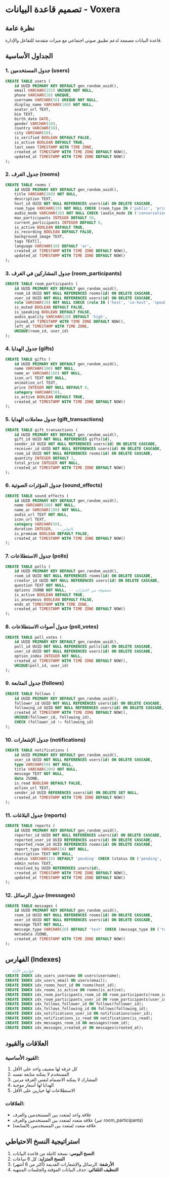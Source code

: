 # تصميم قاعدة البيانات - Voxera

## نظرة عامة
قاعدة البيانات مصممة لدعم تطبيق صوتي اجتماعي مع ميزات متقدمة للتفاعل والإدارة.

## الجداول الأساسية

### 1. جدول المستخدمين (users)
```sql
CREATE TABLE users (
    id UUID PRIMARY KEY DEFAULT gen_random_uuid(),
    email VARCHAR(255) UNIQUE NOT NULL,
    phone VARCHAR(20) UNIQUE,
    username VARCHAR(50) UNIQUE NOT NULL,
    display_name VARCHAR(100) NOT NULL,
    avatar_url TEXT,
    bio TEXT,
    birth_date DATE,
    gender VARCHAR(10),
    country VARCHAR(50),
    city VARCHAR(50),
    is_verified BOOLEAN DEFAULT FALSE,
    is_active BOOLEAN DEFAULT TRUE,
    last_seen TIMESTAMP WITH TIME ZONE,
    created_at TIMESTAMP WITH TIME ZONE DEFAULT NOW(),
    updated_at TIMESTAMP WITH TIME ZONE DEFAULT NOW()
);
```

### 2. جدول الغرف (rooms)
```sql
CREATE TABLE rooms (
    id UUID PRIMARY KEY DEFAULT gen_random_uuid(),
    title VARCHAR(200) NOT NULL,
    description TEXT,
    host_id UUID NOT NULL REFERENCES users(id) ON DELETE CASCADE,
    room_type VARCHAR(20) NOT NULL CHECK (room_type IN ('public', 'private')),
    audio_mode VARCHAR(20) NOT NULL CHECK (audio_mode IN ('conversation', 'music', 'podcast', 'broadcast')),
    max_participants INTEGER DEFAULT 50,
    current_participants INTEGER DEFAULT 0,
    is_active BOOLEAN DEFAULT TRUE,
    is_recording BOOLEAN DEFAULT FALSE,
    background_image TEXT,
    tags TEXT[],
    language VARCHAR(10) DEFAULT 'ar',
    created_at TIMESTAMP WITH TIME ZONE DEFAULT NOW(),
    updated_at TIMESTAMP WITH TIME ZONE DEFAULT NOW()
);
```

### 3. جدول المشاركين في الغرف (room_participants)
```sql
CREATE TABLE room_participants (
    id UUID PRIMARY KEY DEFAULT gen_random_uuid(),
    room_id UUID NOT NULL REFERENCES rooms(id) ON DELETE CASCADE,
    user_id UUID NOT NULL REFERENCES users(id) ON DELETE CASCADE,
    role VARCHAR(20) NOT NULL CHECK (role IN ('host', 'co-host', 'speaker', 'listener')),
    is_muted BOOLEAN DEFAULT FALSE,
    is_speaking BOOLEAN DEFAULT FALSE,
    audio_quality VARCHAR(20) DEFAULT 'high',
    joined_at TIMESTAMP WITH TIME ZONE DEFAULT NOW(),
    left_at TIMESTAMP WITH TIME ZONE,
    UNIQUE(room_id, user_id)
);
```

### 4. جدول الهدايا (gifts)
```sql
CREATE TABLE gifts (
    id UUID PRIMARY KEY DEFAULT gen_random_uuid(),
    name VARCHAR(100) NOT NULL,
    name_ar VARCHAR(100) NOT NULL,
    icon_url TEXT NOT NULL,
    animation_url TEXT,
    price INTEGER NOT NULL DEFAULT 0,
    category VARCHAR(50),
    is_active BOOLEAN DEFAULT TRUE,
    created_at TIMESTAMP WITH TIME ZONE DEFAULT NOW()
);
```

### 5. جدول معاملات الهدايا (gift_transactions)
```sql
CREATE TABLE gift_transactions (
    id UUID PRIMARY KEY DEFAULT gen_random_uuid(),
    gift_id UUID NOT NULL REFERENCES gifts(id),
    sender_id UUID NOT NULL REFERENCES users(id) ON DELETE CASCADE,
    receiver_id UUID NOT NULL REFERENCES users(id) ON DELETE CASCADE,
    room_id UUID NOT NULL REFERENCES rooms(id) ON DELETE CASCADE,
    quantity INTEGER DEFAULT 1,
    total_price INTEGER NOT NULL,
    created_at TIMESTAMP WITH TIME ZONE DEFAULT NOW()
);
```

### 6. جدول المؤثرات الصوتية (sound_effects)
```sql
CREATE TABLE sound_effects (
    id UUID PRIMARY KEY DEFAULT gen_random_uuid(),
    name VARCHAR(100) NOT NULL,
    name_ar VARCHAR(100) NOT NULL,
    audio_url TEXT NOT NULL,
    icon_url TEXT,
    category VARCHAR(50),
    duration INTEGER, -- بالثواني
    is_premium BOOLEAN DEFAULT FALSE,
    created_at TIMESTAMP WITH TIME ZONE DEFAULT NOW()
);
```

### 7. جدول الاستطلاعات (polls)
```sql
CREATE TABLE polls (
    id UUID PRIMARY KEY DEFAULT gen_random_uuid(),
    room_id UUID NOT NULL REFERENCES rooms(id) ON DELETE CASCADE,
    creator_id UUID NOT NULL REFERENCES users(id) ON DELETE CASCADE,
    question TEXT NOT NULL,
    options JSONB NOT NULL, -- مصفوفة من الخيارات
    is_active BOOLEAN DEFAULT TRUE,
    is_anonymous BOOLEAN DEFAULT FALSE,
    ends_at TIMESTAMP WITH TIME ZONE,
    created_at TIMESTAMP WITH TIME ZONE DEFAULT NOW()
);
```

### 8. جدول أصوات الاستطلاعات (poll_votes)
```sql
CREATE TABLE poll_votes (
    id UUID PRIMARY KEY DEFAULT gen_random_uuid(),
    poll_id UUID NOT NULL REFERENCES polls(id) ON DELETE CASCADE,
    user_id UUID NOT NULL REFERENCES users(id) ON DELETE CASCADE,
    option_index INTEGER NOT NULL,
    created_at TIMESTAMP WITH TIME ZONE DEFAULT NOW(),
    UNIQUE(poll_id, user_id)
);
```

### 9. جدول المتابعة (follows)
```sql
CREATE TABLE follows (
    id UUID PRIMARY KEY DEFAULT gen_random_uuid(),
    follower_id UUID NOT NULL REFERENCES users(id) ON DELETE CASCADE,
    following_id UUID NOT NULL REFERENCES users(id) ON DELETE CASCADE,
    created_at TIMESTAMP WITH TIME ZONE DEFAULT NOW(),
    UNIQUE(follower_id, following_id),
    CHECK (follower_id != following_id)
);
```

### 10. جدول الإشعارات (notifications)
```sql
CREATE TABLE notifications (
    id UUID PRIMARY KEY DEFAULT gen_random_uuid(),
    user_id UUID NOT NULL REFERENCES users(id) ON DELETE CASCADE,
    type VARCHAR(50) NOT NULL,
    title VARCHAR(200) NOT NULL,
    message TEXT NOT NULL,
    data JSONB,
    is_read BOOLEAN DEFAULT FALSE,
    action_url TEXT,
    sender_id UUID REFERENCES users(id) ON DELETE SET NULL,
    created_at TIMESTAMP WITH TIME ZONE DEFAULT NOW()
);
```

### 11. جدول البلاغات (reports)
```sql
CREATE TABLE reports (
    id UUID PRIMARY KEY DEFAULT gen_random_uuid(),
    reporter_id UUID NOT NULL REFERENCES users(id) ON DELETE CASCADE,
    reported_user_id UUID REFERENCES users(id) ON DELETE CASCADE,
    reported_room_id UUID REFERENCES rooms(id) ON DELETE CASCADE,
    report_type VARCHAR(50) NOT NULL,
    description TEXT NOT NULL,
    status VARCHAR(20) DEFAULT 'pending' CHECK (status IN ('pending', 'investigating', 'resolved', 'dismissed')),
    admin_notes TEXT,
    resolved_by UUID REFERENCES users(id),
    created_at TIMESTAMP WITH TIME ZONE DEFAULT NOW(),
    updated_at TIMESTAMP WITH TIME ZONE DEFAULT NOW()
);
```

### 12. جدول الرسائل (messages)
```sql
CREATE TABLE messages (
    id UUID PRIMARY KEY DEFAULT gen_random_uuid(),
    room_id UUID NOT NULL REFERENCES rooms(id) ON DELETE CASCADE,
    user_id UUID NOT NULL REFERENCES users(id) ON DELETE CASCADE,
    message TEXT NOT NULL,
    message_type VARCHAR(20) DEFAULT 'text' CHECK (message_type IN ('text', 'gift', 'system')),
    metadata JSONB,
    created_at TIMESTAMP WITH TIME ZONE DEFAULT NOW()
);
```

## الفهارس (Indexes)

```sql
-- فهارس الأداء
CREATE INDEX idx_users_username ON users(username);
CREATE INDEX idx_users_email ON users(email);
CREATE INDEX idx_rooms_host_id ON rooms(host_id);
CREATE INDEX idx_rooms_is_active ON rooms(is_active);
CREATE INDEX idx_room_participants_room_id ON room_participants(room_id);
CREATE INDEX idx_room_participants_user_id ON room_participants(user_id);
CREATE INDEX idx_follows_follower_id ON follows(follower_id);
CREATE INDEX idx_follows_following_id ON follows(following_id);
CREATE INDEX idx_notifications_user_id ON notifications(user_id);
CREATE INDEX idx_notifications_is_read ON notifications(is_read);
CREATE INDEX idx_messages_room_id ON messages(room_id);
CREATE INDEX idx_messages_created_at ON messages(created_at);
```

## العلاقات والقيود

### القيود الأساسية:
1. كل غرفة لها مضيف واحد على الأقل
2. المستخدم لا يمكنه متابعة نفسه
3. المشارك لا يمكنه الانضمام لنفس الغرفة مرتين
4. الهدايا لها أسعار موجبة
5. الاستطلاعات لها خيارين على الأقل

### العلاقات:
- علاقة واحد لمتعدد بين المستخدمين والغرف
- علاقة متعدد لمتعدد بين المستخدمين والغرف (عبر room_participants)
- علاقة متعدد لمتعدد بين المستخدمين (المتابعة)

## استراتيجية النسخ الاحتياطي

1. **النسخ اليومي**: نسخة كاملة من قاعدة البيانات
2. **النسخ المتزايد**: كل 6 ساعات
3. **الأرشفة**: الرسائل والإشعارات القديمة (أكثر من 6 أشهر)
4. **التنظيف التلقائي**: حذف البيانات المؤقتة والجلسات المنتهية